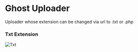# Ghost Uploader
Uploader whose extension can be changed via url to .txt or .php
### Txt Extension
![Txt](IMG_20201004_012058.jpg)
